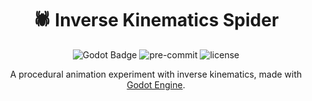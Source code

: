 
<div align="center">

# 🕷️ Inverse Kinematics Spider

![Godot Badge](https://img.shields.io/badge/godot-3.5-blue?logo=Godot-Engine&logoColor=white) ![pre-commit](https://img.shields.io/badge/pre--commit-enabled-brightgreen?logo=pre-commit&logoColor=white) ![license](https://img.shields.io/badge/license-MIT-green?logo=open-source-initiative&logoColor=white)

A procedural animation experiment with inverse kinematics, made with [Godot Engine](https://godotengine.org/).

</div>
